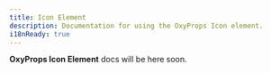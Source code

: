 ```yaml
---
title: Icon Element
description: Documentation for using the OxyProps Icon element.
i18nReady: true
---
```


**OxyProps Icon Element** docs will be here soon.
